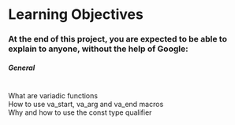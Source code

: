 <h1> Learning Objectives </h1> 

<h3> At the end of this project, you are expected to be able to explain to anyone, without the help of Google: </h3> 

<h5> General </h5> 

<p>
<br> What are variadic functions
<br> How to use va_start, va_arg and va_end macros
<br> Why and how to use the const type qualifier
</p>
